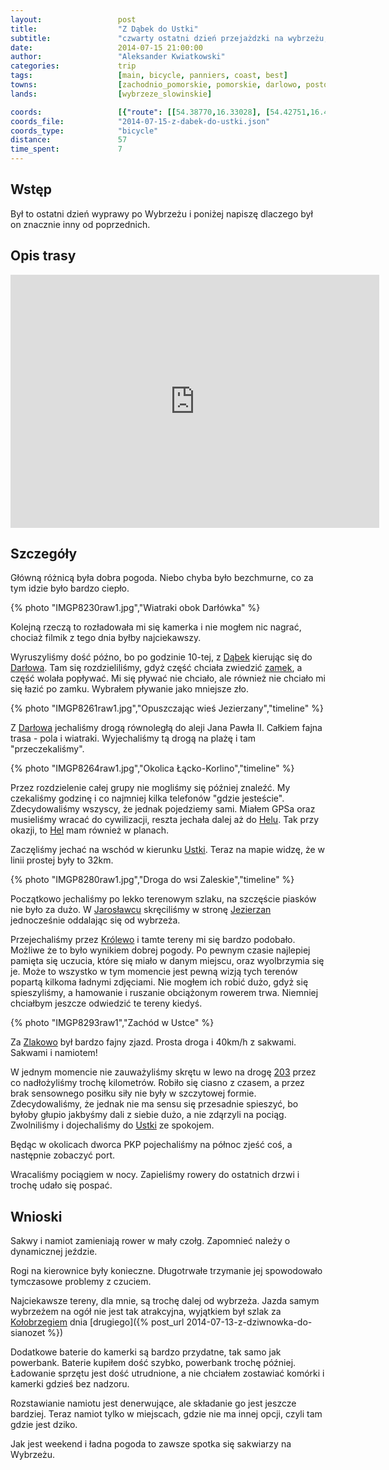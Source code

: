 ```yaml
---
layout:                 post
title:                  "Z Dąbek do Ustki"
subtitle:               "czwarty ostatni dzień przejażdzki na wybrzeżu, 57km i poszukiwanie powrotu"
date:                   2014-07-15 21:00:00
author:                 "Aleksander Kwiatkowski"
categories:             trip
tags:                   [main, bicycle, panniers, coast, best]
towns:                  [zachodnio_pomorskie, pomorskie, darlowo, postomino, ustka]
lands:                  [wybrzeze_slowinskie]

coords:                 [{"route": [[54.38770,16.33028], [54.42751,16.41499], [54.44893,16.39748], [54.50747,16.46700], [54.53995,16.54185], [54.50977,16.61721], [54.50987,16.65411], [54.51704,16.65377], [54.52023,16.77514], [54.51056,16.80758], [54.53846,16.82166], [54.57897,16.86097]], "type": "bicycle"}]
coords_file:            "2014-07-15-z-dabek-do-ustki.json"
coords_type:            "bicycle"
distance:               57
time_spent:             7
---
```


[wiki-darlowo-zamek]:   https://pl.wikipedia.org/wiki/Zamek_Ksi%C4%85%C5%BC%C4%85t_Pomorskich_w_Dar%C5%82owie
[wiki-dabki]:           https://pl.wikipedia.org/wiki/D%C4%85bki_(wojew%C3%B3dztwo_zachodniopomorskie)
[wiki-darlowo]:         https://pl.wikipedia.org/wiki/Dar%C5%82owo
[wiki-hel]:             https://pl.wikipedia.org/wiki/Hel_(miasto)
[wiki-ustka]:           https://pl.wikipedia.org/wiki/Ustka
[wiki-jaroslawiec]:     https://pl.wikipedia.org/wiki/Jaros%C5%82awiec_(wojew%C3%B3dztwo_zachodniopomorskie)
[wiki-jezierzany]:      https://pl.wikipedia.org/wiki/Jezierzany_(wojew%C3%B3dztwo_zachodniopomorskie)
[wiki-krolewo]:         https://pl.wikipedia.org/wiki/Kr%C3%B3lewo_(wojew%C3%B3dztwo_zachodniopomorskie)
[wiki-zlakowo]:         https://pl.wikipedia.org/wiki/Z%C5%82akowo
[wiki-kolobrzeg]:       https://pl.wikipedia.org/wiki/Ko%C5%82obrzeg
[wiki-203]:             https://pl.wikipedia.org/wiki/Droga_wojewódzka_nr_203

Wstęp
-----

Był to ostatni dzień wyprawy po Wybrzeżu i poniżej napiszę dlaczego był on
znacznie inny od poprzednich.

Opis trasy
----------

<iframe height='405' width='590' frameborder='0' allowtransparency='true' scrolling='no' src='https://www.strava.com/activities/166527622/embed/3d97f43e1236e73d21f690c3f1ff8bc49e4607ff'></iframe>

Szczegóły
---------

Główną różnicą była dobra pogoda. Niebo chyba było bezchmurne, co za tym idzie
było bardzo ciepło.

{% photo "IMGP8230raw1.jpg","Wiatraki obok Darłówka" %}

Kolejną rzeczą to rozładowała mi się kamerka i nie mogłem nic nagrać, chociaż
filmik z tego dnia byłby najciekawszy.

Wyruszyliśmy dość późno, bo po godzinie 10-tej, z [Dąbek][wiki-dabki] kierując
się do [Darłowa][wiki-darlowo]. Tam się rozdzieliliśmy, gdyż część chciała zwiedzić
[zamek][wiki-darlowo-zamek], a część wolała popływać. Mi się pływać nie chciało, ale
również nie chciało mi się łazić po zamku. Wybrałem pływanie jako mniejsze zło.

{% photo "IMGP8261raw1.jpg","Opuszczając wieś Jezierzany","timeline" %}

Z [Darłowa][wiki-darlowo] jechaliśmy drogą równoległą do aleji Jana Pawła II.
Całkiem fajna trasa - pola i wiatraki. Wyjechaliśmy tą drogą na plażę i tam
"przeczekaliśmy".

{% photo "IMGP8264raw1.jpg","Okolica Łącko-Korlino","timeline" %}

Przez rozdzielenie całej grupy nie mogliśmy się później znaleźć. My czekaliśmy
godzinę i co najmniej kilka telefonów "gdzie jesteście". Zdecydowaliśmy wszyscy, że
jednak pojedziemy sami. Miałem GPSa oraz musieliśmy wracać do cywilizacji, reszta
jechała dalej aż do [Helu][wiki-hel]. Tak przy okazji, to [Hel][wiki-hel] mam
również w planach.

Zaczęliśmy jechać na wschód w kierunku [Ustki][wiki-ustka]. Teraz na mapie widzę,
że w linii prostej były to 32km.

{% photo "IMGP8280raw1.jpg","Droga do wsi Zaleskie","timeline" %}

Początkowo jechaliśmy po lekko terenowym szlaku, na szczęście piasków nie było za dużo.
W [Jarosławcu][wiki-jaroslawiec] skręciliśmy w stronę [Jezierzan][wiki-jezierzany]
jednocześnie oddalając się od wybrzeża.

Przejechaliśmy przez [Królewo][wiki-krolewo] i tamte tereny mi się bardzo
podobało. Możliwe że to było wynikiem dobrej pogody. Po pewnym czasie najlepiej
pamięta się uczucia, które się miało w danym miejscu, oraz wyolbrzymia się je.
Może to wszystko w tym momencie jest pewną wizją tych terenów popartą kilkoma
ładnymi zdjęciami. Nie mogłem ich robić dużo, gdyż się spieszyliśmy,
a hamowanie i ruszanie obciążonym rowerem trwa.
Niemniej chciałbym jeszcze odwiedzić te tereny kiedyś.

{% photo "IMGP8293raw1","Zachód w Ustce" %}

Za [Zlakowo][wiki-zlakowo] był bardzo fajny zjazd. Prosta droga i 40km/h z
sakwami. Sakwami i namiotem!

W jednym momencie nie zauważyliśmy skrętu w lewo na drogę [203][wiki-203] przez
co nadłożyliśmy trochę kilometrów. Robiło się ciasno z czasem, a przez brak
sensownego posiłku siły nie były w szczytowej formie. Zdecydowaliśmy, że
jednak nie ma sensu się przesadnie spieszyć, bo byłoby głupio jakbyśmy dali z
siebie dużo, a nie zdąrzyli na pociąg. Zwolniliśmy i dojechaliśmy do [Ustki][wiki-ustka]
ze spokojem.

Będąc w okolicach dworca PKP pojechaliśmy na północ zjeść coś, a następnie zobaczyć
port.

Wracaliśmy pociągiem w nocy. Zapieliśmy rowery do ostatnich drzwi i trochę udało się
pospać.


Wnioski
-------

Sakwy i namiot zamieniają rower w mały czołg. Zapomnieć należy o dynamicznej jeździe.

Rogi na kierownice były konieczne. Długotrwałe trzymanie jej spowodowało
tymczasowe problemy z czuciem.

Najciekawsze tereny, dla mnie, są trochę dalej od wybrzeża. Jazda samym wybrzeżem
na ogół nie jest tak atrakcyjna, wyjątkiem był szlak za [Kołobrzegiem][wiki-kolobrzeg]
dnia [drugiego]({% post_url 2014-07-13-z-dziwnowka-do-sianozet %})

Dodatkowe baterie do kamerki są bardzo przydatne, tak samo jak powerbank. Baterie
kupiłem dość szybko, powerbank trochę później. Ładowanie sprzętu jest dość utrudnione,
a nie chciałem zostawiać komórki i kamerki gdzieś bez nadzoru.

Rozstawianie namiotu jest denerwujące, ale składanie go jest jeszcze bardziej.
Teraz namiot tylko w miejscach, gdzie nie ma innej opcji, czyli tam gdzie jest dziko.

Jak jest weekend i ładna pogoda to zawsze spotka się sakwiarzy na Wybrzeżu.
